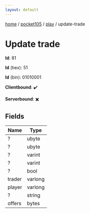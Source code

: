 ```yaml
---
layout: default
---
```


[home](/)  /  [pocket105](/protocol/pocket105)  /  [play](/protocol/pocket105/play)  /  update-trade

# Update trade

**Id**: 81

**Id** (hex): 51

**Id** (bin): 01010001

**Clientbound**: ✔️

**Serverbound**: ✖️

## Fields

Name | Type
---|---
? | ubyte
? | ubyte
? | varint
? | varint
? | bool
trader | varlong
player | varlong
? | string
offers | bytes

